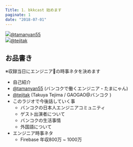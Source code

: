 ```yaml
---
Title: 1. bkkcast 始めます
paginate: 1
date: "2018-07-01"
---
```


<!-- <div class="media-wrapper">
  <audio id="player2" preload="none" controls style="width:100%;">
      <source src="http://www.largesound.com/ashborytour/sound/AshboryBYU.mp3" type="audio/mp3">
  </audio>
</div> -->

<div class="presenter-container">
  <div class="presenter-item">
    <a href="https://twitter.com/tamanyan55" target="_blank"><img class="icon" src="https://pbs.twimg.com/profile_images/712212594396778497/BqOVpfAj_400x400.jpg"><span>@tamanyan55</span></a>
  </div>
  <div class="presenter-item">
    <a href="https://twitter.com/tejitak" target="_blank"><img class="icon" src="https://pbs.twimg.com/profile_images/962982531938246656/wGmx7qIC_400x400.jpg"><span>@tejitak</span></a>
  </div>
</div>

## お品書き

※収録当日にエンジニアの時事ネタを決めます

- 自己紹介
 - <a href="https://twitter.com/tamanyan55" target="_blank">@tamanyan55</a> (バンコクで働くエンジニア・たまにゃん)
 - <a href="https://twitter.com/tejitak" target="_blank">@tejitak</a> (Takuya Tejima / GAOGAO@バンコク )
- このラジオで今後話していく事
  - バンコクの日本人エンジニアコミュニティ
  - ゲスト出演者について
  - バンコクの生活事情
  - 外国語について
- エンジニア時事ネタ
  - Firebase 年収800万 ~ 1000万
